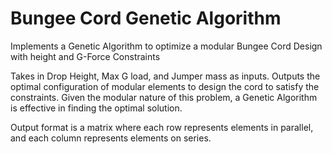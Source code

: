 # Bungee Cord Genetic Algorithm
Implements a Genetic Algorithm to optimize a modular Bungee Cord Design with height and G-Force Constraints

Takes in Drop Height, Max G load, and Jumper mass as inputs. Outputs the optimal configuration of modular elements to design the cord to satisfy the constraints. Given the modular nature of this problem, a Genetic Algorithm is effective in finding the optimal solution.

Output format is a matrix where each row represents elements in parallel, and each column represents elements on series.
